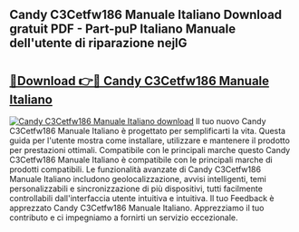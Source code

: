 ## Candy C3Cetfw186 Manuale Italiano Download gratuit PDF - Part-puP Italiano Manuale dell'utente di riparazione nejlG

# <h2><a href="http://dfdh1hs.blite.top/?on=Candy+C3Cetfw186+Manuale+Italiano">🔗Download 👉🔴 Candy C3Cetfw186 Manuale Italiano</a></h2>

[![Candy C3Cetfw186 Manuale Italiano download](https://i.imgur.com/lujVjoI.png)](http://dfdh1hs.blite.top/?on=Candy+C3Cetfw186+Manuale+Italiano)
Il tuo nuovo Candy C3Cetfw186 Manuale Italiano è progettato per semplificarti la vita. Questa guida per l'utente mostra come installare, utilizzare e mantenere il prodotto per prestazioni ottimali. Compatibile con le principali marche questo Candy C3Cetfw186 Manuale Italiano è compatibile con le principali marche di prodotti compatibili. Le funzionalità avanzate di Candy C3Cetfw186 Manuale Italiano includono geolocalizzazione, avvisi intelligenti, temi personalizzabili e sincronizzazione di più dispositivi, tutti facilmente controllabili dall'interfaccia utente intuitiva e intuitiva. Il tuo Feedback è apprezzato Candy C3Cetfw186 Manuale Italiano. Apprezziamo il tuo contributo e ci impegniamo a fornirti un servizio eccezionale.
